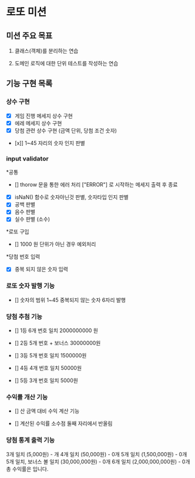# 로또 미션

## 미션 주요 목표

1. 클래스(객체)를 분리하는 연습

2. 도메인 로직에 대한 단위 테스트를 작성하는 연습

## 기능 구현 목록

### 상수 구현

- [x] 게임 진행 메세지 상수 구현
- [x] 에레 메세지 상수 구현
- [x] 당첨 관련 상수 구현 (금액 단위, 당첨 조건 숫자)
- [x]] 1~45 자리의 숫자 인지 판별

### input validator

\*공통

- [] thorow 문을 통한 에러 처리 ["ERROR"] 로 시작하는 메세지 출력 후 종료
- [x] isNaN() 함수로 숫자아닌것 판별, 숫자타입 인지 판별
- [x] 공백 판별
- [x] 음수 판별
- [x] 실수 판별 (소수)

\*로또 구입

- [] 1000 원 단위가 아닌 경우 예외처리

\*당첨 번호 입력

- [x] 중복 되지 않은 숫자 입력

### 로또 숫자 발행 기능

- [] 숫자의 범위 1~45 중복되지 않는 숫자 6자리 발행

### 당첨 추첨 기능

- [] 1등 6개 번호 일치 2000000000 원

- [] 2등 5개 번호 + 보너스 30000000원

- [] 3등 5개 번호 일치 1500000원

- [] 4등 4개 번호 일치 50000원

- [] 5등 3개 번호 일치 5000원

### 수익률 개산 기능

- [] 산 금액 대비 수익 계산 기능

- [] 계산된 수익률 소수점 둘째 자리에서 반올림

### 당첨 통계 출력 기능

3개 일치 (5,000원) - 개
4개 일치 (50,000원) - 0개
5개 일치 (1,500,000원) - 0개
5개 일치, 보너스 볼 일치 (30,000,000원) - 0개
6개 일치 (2,000,000,000원) - 0개
총 수익률은 입니다.
